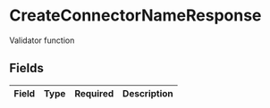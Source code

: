 # CreateConnectorNameResponse

Validator function


## Fields

| Field       | Type        | Required    | Description |
| ----------- | ----------- | ----------- | ----------- |